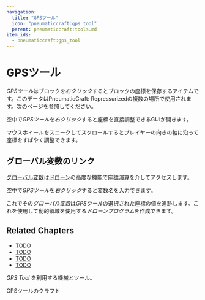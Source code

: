 ```yaml
---
navigation:
  title: "GPSツール"
  icon: "pneumaticcraft:gps_tool"
  parent: pneumaticcraft:tools.md
item_ids:
  - pneumaticcraft:gps_tool
---
```


# GPSツール

*GPSツール*はブロックを*右クリック*するとブロックの座標を保存するアイテムです。このデータは<Color hex="#228">PneumaticCraft: Repressurized</Color>の複数の場所で使用されます。次のページを参照してください。

空中で*GPSツール*を*右クリック*すると座標を直接調整できるGUIが開きます。

マウスホイールをスニークしてスクロールするとプレイヤーの向きの軸に沿って座標をすばやく調整できます。

<a name="variables"></a>
## グローバル変数のリンク

[グローバル変数](../programming/variables.md#global)は[ドローン](./drone.md)の高度な機能で[座標演算](../programming/coordinate_operator.md)を介してアクセスします。

空中で*GPSツール*を*右クリック*すると変数名を入力できます。

これでその*グローバル変数*は*GPSツール*の選択された座標の値を追跡します。これを使用して動的領域を使用する*ドローンプログラム*を作成できます。

## Related Chapters

- [TODO](../machines/air_cannon.md)
- [TODO](../machines/universal_sensor.md)
- [TODO](../programming/programmer.md)
- [TODO](./amadron_tablet.md)

*GPS Tool* を利用する機械とツール。

GPSツールのクラフト

<Recipe id="pneumaticcraft:gps_tool" />

